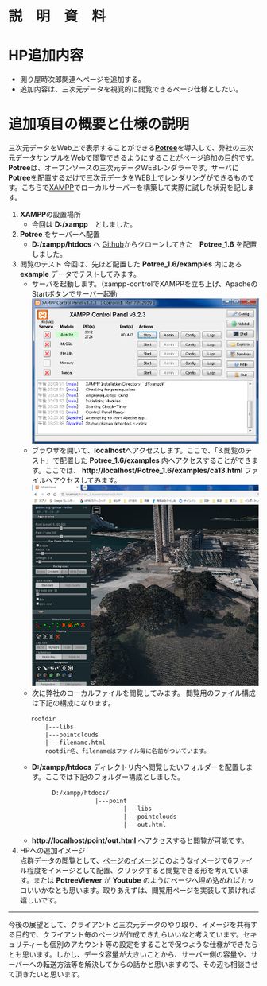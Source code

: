 # 説　明　資　料

# HP追加内容
- 測り屋時次郎関連へページを追加する。
- 追加内容は、三次元データを視覚的に閲覧できるページ仕様としたい。  
# 追加項目の概要と仕様の説明
三次元データをWeb上で表示することができる[**Potree**](http://www.potree.org/)を導入して、弊社の三次元データサンプルをWebで閲覧できるようにすることがページ追加の目的です。**Potree**は、オープンソースの三次元データWEBレンダラーです。サーバに**Potree**を配置するだけで三次元データをWEB上でレンダリングができるものです。こちらで[XAMPP](https://www.apachefriends.org/jp/index.html/)でローカルサーバーを構築して実際に試した状況を記します。  
1. **XAMPP**の設置場所
   * 今回は **D:/xampp**　としました。   
2. **Potree** をサーバーへ配置
   * **D:/xampp/htdocs** へ [Github](https://github.com/potree/potree)からクローンしてきた　**Potree_1.6** を配置しました。  
3. 閲覧のテスト
   今回は、先ほど配置した **Potree_1.6/examples** 内にある **example** データでテストしてみます。     
   * サーバを起動します。（xampp-controlでXAMPPを立ち上げ、ApacheのStartボタンでサーバー起動     
    ![サーバ起動](https://github.com/kazufreak/imagecontena/blob/master/s1.png "サーバ")   
   * ブラウザを開いて、**localhost**へアクセスします。ここで、「3.閲覧のテスト」で配置した **Potree_1.6/examples** 内へアクセスすることができます。ここでは、 **http://localhost/Potree_1.6/examples/ca13.html** ファイルへアクセスしてみます。  
   ![Potree](https://github.com/kazufreak/imagecontena/blob/master/s2.png "Potree")  
   * 次に弊社のローカルファイルを閲覧してみます。 閲覧用のファイル構成は下記の構成になります。  
   ```
      rootdir
          |---libs
          |---pointclouds
          |---filename.html
          rootdir名、filenameはファイル毎に名前がついています。 
   ```
   * **D:/xampp/htdocs** ディレクトリ内へ閲覧したいフォルダーを配置します。ここでは下記のフォルダー構成としました。 
   ```
            D:/xampp/htdocs/
                        |---point
                                |---libs
                                |---pointclouds
                                |---out.html  
   ```
   * **http://localhost/point/out.html** へアクセスすると閲覧が可能です。   
4. HPへの追加イメージ  
  点群データの閲覧として、[ページのイメージ](http://www.potree.org/)このようなイメージで6ファイル程度をイメージとして配置、クリックすると閲覧できる形を考えています。または **PotreeViewer** が **Youtube** のようにページへ埋め込めればカッコいいかなとも思います。取りあえずは、閲覧用ページを実装して頂ければ嬉しいです。

***
今後の展望として、クライアントと三次元データのやり取り、イメージを共有する目的で、クライアント毎のページが作成できたらいいなと考えています。セキュリティーも個別のアカウント等の設定をすることで保つような仕様ができたらとも思います。しかし、データ容量が大きいことから、サーバー側の容量や、サーバーへの転送方法等を解決してからの話かと思いますので、その辺も相談させて頂きたいと思います。                               
                 
        
    
    
    
    
    
    

